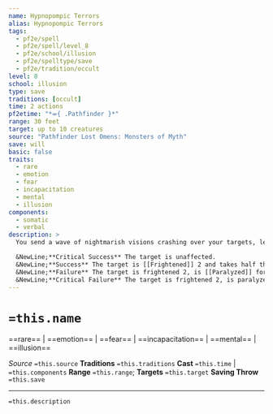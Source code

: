 ```yaml
---
name: Hypnopompic Terrors
alias: Hypnopompic Terrors
tags:
  - pf2e/spell
  - pf2e/spell/level_8
  - pf2e/school/illusion
  - pf2e/spelltype/save
  - pf2e/tradition/occult
level: 8
school: illusion
type: save
traditions: [occult]
time: 2 actions
pf2etime: "*⬺{ .Pathfinder }*"
range: 30 feet
target: up to 10 creatures
source: "Pathfinder Lost Omens: Monsters of Myth"
save: will
basic: false
traits:
  - rare
  - emotion
  - fear
  - incapacitation
  - mental
  - illusion
components:
  - somatic
  - verbal
description: >
  You send a wave of nightmarish visions crashing over your targets, leaving them [[Paralyzed]] by fear. These visions inflict real wounds on vulnerable targets, dealing 6d12 mental damage. If you target a sleeping creature, it wakes up as it attempts the save but takes one degree of success worse than the result it rolled on its save.

  &NewLine;**Critical Success** The target is unaffected.
  &NewLine;**Success** The target is [[Frightened]] 2 and takes half the mental damage.
  &NewLine;**Failure** The target is frightened 2, is [[Paralyzed]] for 1 round, and takes the full mental damage.
  &NewLine;**Critical Failure** The target is frightened 2, is paralyzed for 2 rounds, and takes double the mental damage.
---
```

# `=this.name`
==rare== | ==emotion== | ==fear== | ==incapacitation== | ==mental== | ==illusion==

*Source* `=this.source`
**Traditions** `=this.traditions`
**Cast** `=this.time` | `=this.components`
**Range** `=this.range`; **Targets** `=this.target`
**Saving Throw** `=this.save`

***
`=this.description`